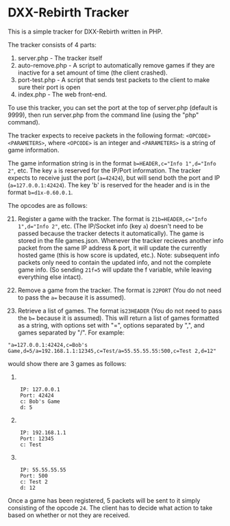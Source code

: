 # DXX-Rebirth Tracker
This is a simple tracker for DXX-Rebirth written in PHP.

The tracker consists of 4 parts:

1. server.php - The tracker itself
2. auto-remove.php - A script to automatically remove games if they are inactive for a set amount of time (the client crashed).
3. port-test.php - A script that sends test packets to the client to make sure their port is open
4. index.php - The web front-end.

To use this tracker, you can set the port at the top of server.php (default is 9999), then run server.php from the command line (using the "php" command).

The tracker expects to receive packets in the following format: `<OPCODE><PARAMETERS>`, where `<OPCODE>` is an integer and `<PARAMETERS>` is a string of game information.

The game information string is in the format `b=HEADER,c="Info 1",d="Info 2"`, etc. The key `a` is reserved for the IP/Port information. The tracker expects to receive just the port (`a=42424`), but will send both the port and IP (`a=127.0.0.1:42424`). The key 'b' is reserved for the header and is in the format `b=d1x-0.60.0.1`.

The opcodes are as follows:

21. Register a game with the tracker. The format is `21b=HEADER,c="Info 1",d="Info 2"`, etc. (The IP/Socket info (key `a`) doesn't need to be passed because the tracker detects it automatically). The game is stored in the file games.json. Whenever the tracker recieves another info packet from the same IP address & port, it will update the currently hosted game (this is how score is updated, etc.). Note: subsequent info packets only need to contain the updated info, and not the complete game info. (So sending `21f=5` will update the f variable, while leaving everything else intact).

22. Remove a game from the tracker. The format is `22PORT` (You do not need to pass the `a=` because it is assumed).

23. Retrieve a list of games. The format is`23HEADER` (You do not need to pass the `b=` because it is assumed). This will return a list of games formatted as a string, with options set with "=", options separated by ",", and games separated by "/". For example:
```
"a=127.0.0.1:42424,c=Bob's Game,d=5/a=192.168.1.1:12345,c=Test/a=55.55.55.55:500,c=Test 2,d=12"
```
would show there are 3 games as follows:

 1.
 ```
     IP: 127.0.0.1
     Port: 42424
     c: Bob's Game
     d: 5
 ```
 2.
 ```
     IP: 192.168.1.1
     Port: 12345
     c: Test
 ```
 3.
 ```
     IP: 55.55.55.55
     Port: 500
     c: Test 2
     d: 12
 ```
 
 Once a game has been registered, 5 packets will be sent to it simply consisting of the opcode `24`. The client has to decide what action to take based on whether or not they are received.
